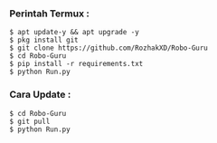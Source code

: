 ### Perintah Termux : 
    $ apt update-y && apt upgrade -y
    $ pkg install git
    $ git clone https://github.com/RozhakXD/Robo-Guru
    $ cd Robo-Guru
    $ pip install -r requirements.txt
    $ python Run.py
### Cara Update : 
    $ cd Robo-Guru
    $ git pull
    $ python Run.py
